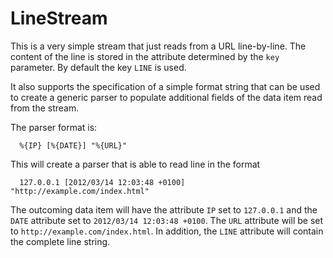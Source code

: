 LineStream
==========

This is a very simple stream that just reads from a URL line-by-line. The
content of the line is stored in the attribute determined by the
`key` parameter. By default the key `LINE` is used.
 
It also supports the specification of a simple format string that can be used
to create a generic parser to populate additional fields of the data item
read from the stream.
 
The parser format is:
 
      %{IP} [%{DATE}] "%{URL}"
 
This will create a parser that is able to read line in the format
 
      127.0.0.1 [2012/03/14 12:03:48 +0100] "http://example.com/index.html"
 
The outcoming data item will have the attribute `IP` set to
`127.0.0.1` and the `DATE` attribute set to
`2012/03/14 12:03:48 +0100`. The `URL` attribute will be set to
`http://example.com/index.html`.
In addition, the `LINE` attribute will contain the complete line string.

